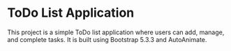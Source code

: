 # ToDo List Application
This project is a simple ToDo list application where users can add, manage, and complete tasks. It is built using Bootstrap 5.3.3 and AutoAnimate.
